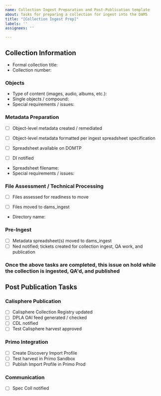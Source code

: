 ```yaml
---
name: Collection Ingest Preparation and Post-Publication template
about: Tasks for preparing a collection for ingest into the DAMS
title: "[Collection Ingest Prep]"
labels: ''
assignees: ''

---
```


## Collection Information

* Formal collection title:
* Collection number:

### Objects

* Type of content (images, audio, albums, etc.):
* Single objects / compound: 
* Special requirements / issues:

### Metadata Preparation

* [ ] Object-level metadata created / remediated
* [ ] Object-level metadata formatted per ingest spreadsheet specification
* [ ] Spreadsheet available on DOMTP
* [ ] DI notified


* Spreadsheet filename:
* Special requirements / issues:

### File Assessment / Technical Processing 

* [ ] Files assessed for readiness to move
* [ ] Files moved to dams_ingest


* Directory name:

### Pre-Ingest

* [ ] Metadata spreadsheet(s) moved to dams_ingest
* [ ] Ned notified; tickets created for collection ingest, QA work, and publication

### Once the above tasks are completed, this issue on hold while the collection is ingested, QA'd, and published

## Post Publication Tasks
### Calisphere Publication
 
* [ ] Calisphere Collection Registry updated
* [ ] DPLA OAI feed generated / checked
* [ ] CDL notified
* [ ] Test Calisphere harvest approved

### Primo Integration

* [ ] Create Discovery Import Profile
* [ ] Test harvest in Primo Sandbox
* [ ] Publish Import Profile in Primo Prod

### Communication

* [ ] Spec Coll notified
